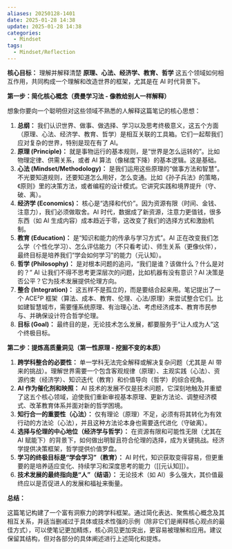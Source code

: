 ```yaml
---
aliases: 20250128-1401
date: 2025-01-28 14:38
update: 2025-01-28 14:38
categories:
  - Mindset
tags:
  - Mindset/Reflection
---
```



**核心目标：** 理解并解释清楚 **原理、心法、经济学、教育、哲学** 这五个领域如何相互作用，共同构成一个理解和改造世界的框架，尤其是在 AI 时代背景下。

**第一步：简化核心概念（费曼学习法 - 像教给别人一样解释）**

想象你要向一个聪明但对这些领域不熟悉的人解释这篇笔记的核心思想：

1.  **总纲：** 我们认识世界、做事、做选择、学习以及思考终极意义，这五个方面（原理、心法、经济学、教育、哲学）是相互关联的工具箱。它们一起帮我们应对复杂的世界，特别是现在有了 AI。
2.  **原理 (Principle)：** 就是事物运行的基本规则，是“世界是怎么运转的”。比如物理定律、供需关系，或者 AI 算法（像梯度下降）的基本逻辑。这是基础。
3.  **心法 (Mindset/Methodology)：** 是我们运用这些原理的“做事方法和智慧”。不光要知道规则，还要知道怎么用好，怎么变通。比如《孙子兵法》的策略，《原则》里的决策方法，或者编程的设计模式。它讲究实践和境界提升（守、破、离）。
4.  **经济学 (Economics)：** 核心是“选择和代价”。因为资源有限（时间、金钱、注意力），我们必须做取舍。AI 时代，数据成了新资源，注意力更值钱，很多东西（如 AI 生成内容）成本趋近于零，这改变了我们的选择方式和激励机制。
5.  **教育 (Education)：** 是“知识和能力的传承与学习方式”。AI 正在改变我们怎么学（个性化学习）、怎么评估能力（不只看考试）、师生关系（更像伙伴），最终目标是培养我们“学会如何学习”的能力（元认知）。
6.  **哲学 (Philosophy)：** 是对根本问题的追问，“我们是谁？该做什么？什么是对的？” AI 让我们不得不思考更深层次的问题，比如机器有没有意识？AI 决策是否公平？它为技术发展提供伦理方向。
7.  **整合 (Integration)：** 这五样不是孤立的，而是要结合起来用。笔记提出了一个 ACE²P 框架（算法、成本、教育、伦理、心法/原理）来尝试整合它们。比如建智慧城市，需要懂系统原理、有治理心法、考虑经济成本、教育市民参与、并确保设计符合哲学伦理。
8.  **目标 (Goal)：** 最终目的是，无论技术怎么发展，都要服务于“让人成为人”这个终极目标。

**第二步：提炼高质量洞见（第一性原理 - 挖掘不变的本质）**

1.  **跨学科整合的必要性：** 单一学科无法完全解释或解决复杂问题（尤其是 AI 带来的挑战）。理解世界需要一个包含客观规律（原理）、主观实践（心法）、资源约束（经济学）、知识迭代（教育）和价值导向（哲学）的综合视角。
2.  **AI 作为催化剂和映照：** AI 技术的发展不仅是技术问题，它深刻地触及并重塑了这五个核心领域，迫使我们重新审视基本原理、更新方法论、调整经济模式、改革教育体系并面对新的哲学困境。
3.  **知行合一的重要性（心法）：** 仅有理论（原理）不足，必须有将其转化为有效行动的方法论（心法），并且这种方法论本身也需要迭代进化（守破离）。
4.  **选择与伦理的中心地位（经济学与哲学）：** 在资源有限和可能性无限（尤其在 AI 赋能下）的背景下，如何做出明智且符合伦理的选择，成为关键挑战。经济学提供决策框架，哲学提供价值罗盘。
5.  **学习的终极目标是“学会学习”（教育）：** AI 时代，知识获取变得容易，但更重要的是培养适应变化、持续学习和深度思考的能力（[[元认知]]）。
6.  **技术发展的最终指向是“人”（结语）：** 无论技术（如 AI）多么强大，其价值最终应以是否促进人的发展和福祉来衡量。


**总结：**

这篇笔记构建了一个富有洞察力的跨学科框架。通过简化表达、聚焦核心概念及其相互关系，并适当删减过于具体或技术性强的示例（除非它们是阐释核心观点的最佳方式），可以使笔记更加精炼，核心洞见更加突出，更容易被理解和应用。建议保留其结构，但对各部分的具体阐述进行上述简化和提炼。